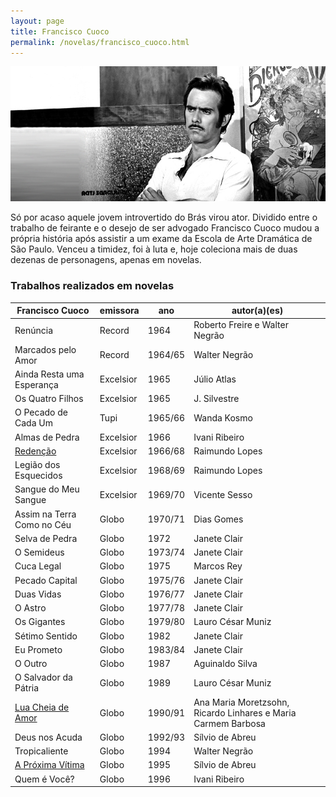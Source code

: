```yaml
---
layout: page
title: Francisco Cuoco
permalink: /novelas/francisco_cuoco.html
---
```


![Francisco Cuoco](/novelas/img/francisco_cuoco.jpg)

Só por acaso aquele jovem introvertido do Brás virou ator. Dividido entre o trabalho de feirante e o desejo de ser advogado Francisco Cuoco mudou a própria história após assistir a um exame da Escola de Arte Dramática de São Paulo. Venceu a timidez, foi à luta e, hoje coleciona mais de duas dezenas de personagens, apenas em novelas.

### Trabalhos realizados em novelas

Francisco Cuoco	| emissora	| ano | autor(a)(es)
---------------	| --------	| --- | ------------
Renúncia | Record | 1964 | Roberto Freire e Walter Negrão
Marcados pelo Amor | Record | 1964/65 | Walter Negrão
Ainda Resta uma Esperança | Excelsior | 1965 | Júlio Atlas
Os Quatro Filhos | Excelsior | 1965 | J. Silvestre
O Pecado de Cada Um | Tupi | 1965/66 | Wanda Kosmo
Almas de Pedra | Excelsior | 1966 | Ivani Ribeiro
[Redenção](/novelas/redencao.html) | Excelsior | 1966/68 | Raimundo Lopes
Legião dos Esquecidos | Excelsior | 1968/69 | Raimundo Lopes
Sangue do Meu Sangue | Excelsior | 1969/70 | Vicente Sesso
Assim na Terra Como no Céu | Globo | 1970/71 | Dias Gomes
Selva de Pedra | Globo | 1972 | Janete Clair
O Semideus | Globo | 1973/74 | Janete Clair
Cuca Legal | Globo | 1975 | Marcos Rey
Pecado Capital | Globo | 1975/76 | Janete Clair
Duas Vidas | Globo | 1976/77 | Janete Clair
O Astro | Globo | 1977/78 | Janete Clair
Os Gigantes | Globo | 1979/80 | Lauro César Muniz
Sétimo Sentido | Globo | 1982 | Janete Clair
Eu Prometo | Globo | 1983/84 | Janete Clair
O Outro | Globo | 1987 | Aguinaldo Silva
O Salvador da Pátria | Globo | 1989 | Lauro César Muniz
[Lua Cheia de Amor](/novelas/lua_cheia_de_amor.html) | Globo | 1990/91 | Ana Maria Moretzsohn, Ricardo Linhares e Maria Carmem Barbosa
Deus nos Acuda | Globo | 1992/93 | Sílvio de Abreu
Tropicaliente | Globo | 1994 | Walter Negrão
[A Próxima Vítima](/novelas/a_proxima_vitima.html) | Globo | 1995 | Sílvio de Abreu
Quem é Você? | Globo | 1996 | Ivani Ribeiro
